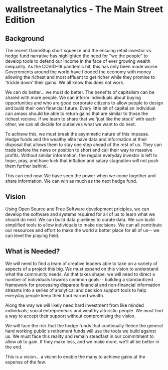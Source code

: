# wallstreetanalytics - The Main Street Edition

## Background

The recent GameStop short squeeze and the ensuing retail investor vs. hedge fund narrative has highlighted the need for "we the people" to develop tools to defend our income in the face of ever growing wealth inequality. As the COVID-19 pandemic hit, this has only been made worse. Governments around the world have flooded the economy with money allowing the richest and most affluent to get richer while they promise to 'trickle down' their gains.  We all know this does not work.

We can do better... we must do better. The benefits of capitalism can be shared with more people.  We can inform individuals about buying opportunities and who are good corporate citizens to allow people to design and build their own financial future. Every little bit of capital an individual can amass should be able to return gains that are similar to those the richest recieve.  If we learn to share that we 'just like the stock' with each other, we can all decide for ourselves what we want to do next.

To achieve this, we must break the asymmetic nature of this impasse.  Hedge funds and the wealthy elite have data and information at their disposal that allows them to stay one step ahead of the rest of us.  They can trade before the news or position to short and call their way to massive profits. Without similar information, the regular everyday investor is left to hope, pray, and have luck that inflation and salary stagnation will not push them further behind.

This can end now. We have seen the power when we come together and share information. We can win as much as the next hedge fund.

## Vision

Using Open Source and Free Software development priciples, we can develop the software and systems required for all of us to learn what we should do next.  We can build data pipelines to curate data. We can build simplified tools to allow individuals to make decisions.  We can all contribute our resources and effort to make the world a better place for all of us-- we can level the playing field.

## What is Needed?

We will need to find a team of creative leaders able to take on a variety of aspects of a project this big. We must expand on this vision to understand what the community needs.  As that takes shape, we will need to direct a number of individuals towards common goals-- building a standardized framework for processing disparate financial and non-financial information streams into a series of analytical and decision support tools to help everyday people keep their hard earned wealth.

Along the way we will likely need hard investment from like minded individuals; social entrepreneurs and wealthy alturistic people. We must find a way to accept their support without compromising the vision.

We will face the risk that the hedge funds that continually fleece the general hard working public's retirement funds will use the tools we build against us. We must face this reality and remain steadfast in our commitment to allow *all* to gain.  If they make less, and we make more, we'll all be better in the end.

This is a vision... a vision to enable the many to achieve gains at the expense of the few.